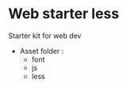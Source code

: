 Web starter less
=============

Starter kit for web dev

+ Asset folder :
    + font
    + js
    + less

